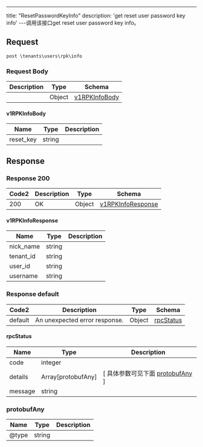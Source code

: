 ---
title: "ResetPasswordKeyInfo"
description: 'get reset user password key info'
---调用该接口get reset user password key info。



## Request


```
post \tenants\users\rpk\info
```

### Request Body 
| Description | Type | Schema |
| ----------- | ------ | ------ |
|  | Object | [v1RPKInfoBody](#v1RPKInfoBody) |

#### v1RPKInfoBody

| Name | Type | Description | 
| ---- | ---- | ----------- |     
| reset_key | string |  |   



## Response

### Response  200 
| Code2 | Description | Type | Schema |
| ---- | ----------- | ------ | ------ |
| 200 | OK | Object | [v1RPKInfoResponse](#v1RPKInfoResponse) |

#### v1RPKInfoResponse

| Name | Type | Description | 
| ---- | ---- | ----------- |     
| nick_name | string |  |      
| tenant_id | string |  |      
| user_id | string |  |      
| username | string |  |   



### Response  default 
| Code2 | Description | Type | Schema |
| ---- | ----------- | ------ | ------ |
| default | An unexpected error response. | Object | [rpcStatus](#rpcStatus) |

#### rpcStatus

| Name | Type | Description | 
| ---- | ---- | ----------- |     
| code | integer |  |          
| details | Array[protobufAny] |  [ 具体参数可见下面 [protobufAny](#protobufAny) ] |       
| message | string |  |   

### protobufAny
| Name | Type | Description | 
| ---- | ---- | ----------- |     
| @type | string |  |   



